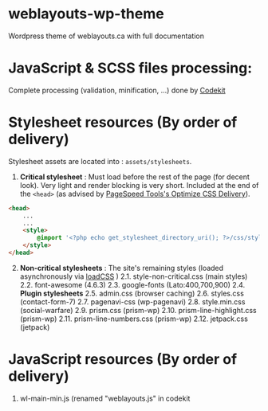 # weblayouts-wp-theme
Wordpress theme of weblayouts.ca with full documentation
 




# JavaScript &amp; SCSS files processing:
Complete processing (validation, minification, ...) done by [Codekit](https://codekitapp.com/) 




# Stylesheet resources (By order of delivery)
Stylesheet assets are located into : `assets/stylesheets`.


1. **Critical stylesheet** : Must load before the rest of the page (for decent look). Very light and render blocking is very short. Included at the end of the `<head>` (as advised by [PageSpeed Tools's 
Optimize CSS Delivery](https://developers.google.com/speed/docs/insights/OptimizeCSSDelivery)).    
    
```html
<head>
	...
	... 
	<style>
		@import '<?php echo get_stylesheet_directory_uri(); ?>/css/style-critical.css';
	</style>
</head>
```

2. **Non-critical stylesheets** : The site's remaining styles (loaded asynchronously via [loadCSS](https://gist.github.com/schilke/02357d9263ed28fc1769) )
2.1. style-non-critical.css (main styles)
2.2. font-awesome (4.6.3)
2.3. google-fonts (Lato:400,700,900)
2.4. **Plugin stylesheets**
2.5. admin.css (browser caching)
2.6. styles.css (contact-form-7)
2.7. pagenavi-css (wp-pagenavi)
2.8. style.min.css (social-warfare)
2.9. prism.css (prism-wp)
2.10. prism-line-highlight.css (prism-wp)
2.11. prism-line-numbers.css (prism-wp)
2.12. jetpack.css (jetpack)
 




# JavaScript resources (By order of delivery)
1. wl-main-min.js (renamed "weblayouts.js" in codekit







